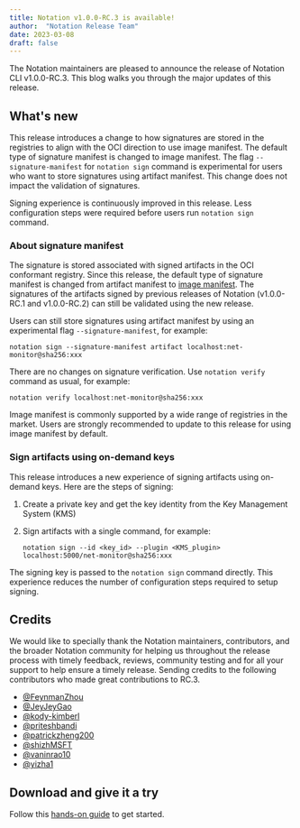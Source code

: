 ```yaml
---
title: Notation v1.0.0-RC.3 is available!
author:  "Notation Release Team"
date: 2023-03-08
draft: false
---
```


The Notation maintainers are pleased to announce the release of Notation CLI v1.0.0-RC.3. This blog walks you through the major updates of this release.

## What's new

This release introduces a change to how signatures are stored in the registries to align with the OCI direction to use image manifest. The default type of signature manifest is changed to image manifest. The flag `--signature-manifest` for `notation sign` command is experimental for users who want to store signatures using artifact manifest. This change does not impact the validation of signatures.

Signing experience is continuously improved in this release. Less configuration steps were required before users run `notation sign` command.

### About signature manifest

The signature is stored associated with signed artifacts in the OCI conformant registry. Since this release, the default type of signature manifest is changed from artifact manifest to [image manifest](https://github.com/opencontainers/image-spec/blob/v1.1.0-rc2/manifest.md). The signatures of the artifacts signed by previous releases of Notation (v1.0.0-RC.1 and v1.0.0-RC.2) can still be validated using the new release.

Users can still store signatures using artifact manifest by using an experimental flag `--signature-manifest`, for example:

```console
notation sign --signature-manifest artifact localhost:net-monitor@sha256:xxx
```

There are no changes on signature verification. Use `notation verify` command as usual, for example:

```console
notation verify localhost:net-monitor@sha256:xxx
```

Image manifest is commonly supported by a wide range of registries in the market. Users are strongly recommended to update to this release for using image manifest by default.

### Sign artifacts using on-demand keys

This release introduces a new experience of signing artifacts using on-demand keys. Here are the steps of signing:

1. Create a private key and get the key identity from the Key Management System (KMS)
2. Sign artifacts with a single command, for example:

   ```console
   notation sign --id <key_id> --plugin <KMS_plugin> localhost:5000/net-monitor@sha256:xxx
   ```

The signing key is passed to the `notation sign` command directly. This experience reduces the number of configuration steps required to setup signing.

## Credits

We would like to specially thank the Notation maintainers, contributors, and the broader Notation community for helping us throughout the release process with timely feedback, reviews, community testing and for all your support to help ensure a timely release. Sending credits to the following contributors who made great contributions to RC.3.

- [@FeynmanZhou](https://github.com/FeynmanZhou)
- [@JeyJeyGao](https://github.com/JeyJeyGao)
- [@kody-kimberl](https://github.com/kody-kimberl)
- [@priteshbandi](https://github.com/priteshbandi)
- [@patrickzheng200](https://github.com/patrickzheng200)
- [@shizhMSFT](https://github.com/shizhMSFT)
- [@vaninrao10](https://github.com/vaninrao10)
- [@yizha1](https://github.com/yizha1)

## Download and give it a try

Follow this [hands-on guide](https://notaryproject.dev/docs/quickstart/) to get started.
